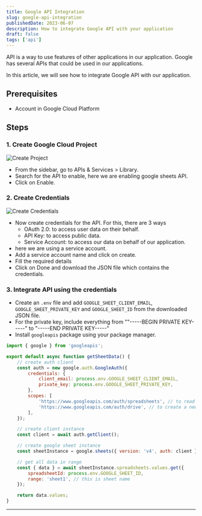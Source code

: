 ```yaml
---
title: Google API Integration
slug: google-api-integration
publishedDate: 2023-06-07
description: How to integrate Google API with your application
draft: false
tags: ['api']
---
```


API is a way to use features of other applications in our application. Google has several APIs that could be used in our applications.

In this article, we will see how to integrate Google API with our application.

## Prerequisites

-   Account in Google Cloud Platform

## Steps

### 1. Create Google Cloud Project

![Create Project][img-create-project]

-   From the sidebar, go to APIs & Services > Library.
-   Search for the API to enable, here we are enabling google sheets API.
-   Click on Enable.

### 2. Create Credentials

![Create Credentials][img-create-credentials]

-   Now create credentials for the API. For this, there are 3 ways
    -   OAuth 2.0: to access user data on their behalf.
    -   API Key: to access public data.
    -   Service Account: to access our data on behalf of our application.
-   here we are using a service account.
-   Add a service account name and click on create.
-   Fill the required details
-   Click on Done and download the JSON file which contains the credentials.

### 3. Integrate API using the credentials

-   Create an `.env` file and add `GOOGLE_SHEET_CLIENT_EMAIL`, `GOOGLE_SHEET_PRIVATE_KEY` and `GOOGLE_SHEET_ID` from the downloaded JSON file.
-   For the private key, include everything from ""-----BEGIN PRIVATE KEY-----" to "-----END PRIVATE KEY-----"
-   Install `googleapis` package using your package manager.

```js
import { google } from 'googleapis';

export default async function getSheetData() {
    // create auth client
    const auth = new google.auth.GoogleAuth({
        credentials: {
            client_email: process.env.GOOGLE_SHEET_CLIENT_EMAIL,
            private_key: process.env.GOOGLE_SHEET_PRIVATE_KEY,
        },
        scopes: [
            'https://www.googleapis.com/auth/spreadsheets', // to read and write spreadsheets
            'https://www.googleapis.com/auth/drive', // to create a new spreadsheet
        ],
    });

    // create client instance
    const client = await auth.getClient();

    // create google sheet instance
    const sheetInstance = google.sheets({ version: 'v4', auth: client });

    // get all data in range
    const { data } = await sheetInstance.spreadsheets.values.get({
        spreadsheetId: process.env.GOOGLE_SHEET_ID,
        range: 'sheet1', // this is sheet name
    });

    return data.values;
}
```

---

[img-create-project]: https://res.cloudinary.com/dmtacem5p/image/upload/v1691494960/blog/gcp_create_project.png
[img-create-credentials]: https://res.cloudinary.com/dmtacem5p/image/upload/v1691494960/blog/gcp_create_credentials.png
